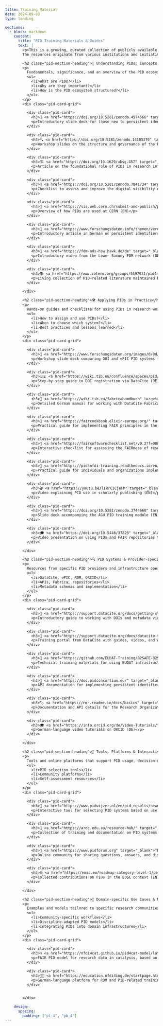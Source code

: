 ```yaml
---
title: Training Material
date: 2024-09-09
type: landing

sections:
  - block: markdown
    content:
      title: "PID Training Materials & Guides"
      text: |
        <p>This is a growing, curated collection of publicly available training materials, handbooks, cookbooks, documentation, and guides focused on persistent identifiers (PIDs) — both in general and for specific PID systems and providers.<br /><br />
        The resources originate from various institutions and initiatives and are not maintained by us. As a work in progress, this overview will evolve to reflect the needs of the NFDI research communities. Suggestions are welcome.<br /></p>

        <h2 class="pid-section-heading">🧭 Understanding PIDs: Concepts & Ecosystem</h2>
        <p>
          Fundamentals, significance, and an overview of the PID ecosystem. Includes beginner-friendly introductions, insights into governance, and the conceptual role of PIDs in research infrastructure.
          <ul>
            <li>What are PIDs?</li>
            <li>Why are they important?</li>
            <li>How is the PID ecosystem structured?</li>
          </ul>
        </p>
        <div class="pid-card-grid">

          <div class="pid-card">
            <h3>📘 <a href="https://doi.org/10.5281/zenodo.4574566" target="_blank">PIDs 101: A Beginners' Guide to Persistent Identifiers</a></h3>
            <p>Introductory slide deck for those new to persistent identifiers (EN)</p>
          </div>

          <div class="pid-card">
            <h3>🔍 <a href="https://doi.org/10.5281/zenodo.14185370" target="_blank">What lies beneath – A closer look at the PID ecosystem</a></h3>
            <p>Workshop slides on the structure and governance of the PID ecosystem (EN)</p>
          </div>

          <div class="pid-card">
            <h3>🏗️ <a href="https://doi.org/10.1629/uksg.457" target="_blank">Persistent Identifiers: The Building Blocks of the Research Information Infrastructure</a></h3>
            <p>Article on the foundational role of PIDs in research infrastructure (EN)</p>
          </div>

          <div class="pid-card">
            <h3>🧭 <a href="https://doi.org/10.5281/zenodo.7841734" target="_blank">Digital Presence Checklist</a></h3>
            <p>Checklist to assess and improve the digital visibility of research outputs (EN)</p>
          </div>

          <div class="pid-card">
            <h3>🧪 <a href="https://sis.web.cern.ch/submit-and-publish/persistent-identifiers" target="_blank">Persistent Identifiers – CERN</a></h3>
            <p>Overview of how PIDs are used at CERN (EN)</p>
          </div>

          <div class="pid-card">
            <h3>🔗 <a href="https://www.forschungsdaten.info/themen/veroeffentlichen-und-archivieren/persistente-identifikatoren/" target="_blank">Persistente Identifikatoren</a></h3>
            <p>Introductory article in German on persistent identifiers in research (DE)</p>
          </div>

          <div class="pid-card">
            <h3>🎥 <a href="https://fdm-nds-haw.hawk.de/de" target="_blank">Video: Was sind PIDs?</a></h3>
            <p>Introductory video from the Lower Saxony FDM network (DE)</p>
          </div>

          <div class="pid-card">
            <h3>📚 <a href="https://www.zotero.org/groups/5597931/pid4nfdi/library" target="_blank">PID4NFDI Zotero Group Library</a></h3>
            <p>Living collection of PID-related literature maintained by the PID4NFDI consortium (EN/DE)</p>
          </div>

        </div>

        <h2 class="pid-section-heading">🛠️ Applying PIDs in Practice</h2>
        <p>
          Hands-on guides and checklists for using PIDs in research workflows. Includes practical comparisons, assignment procedures, and community-specific strategies.
          <ul>
            <li>How to assign and use PIDs?</li>
            <li>When to choose which system?</li>
            <li>Best practices and lessons learned</li>
          </ul>
        </p>
        <div class="pid-card-grid">

          <div class="pid-card">
            <h3>📌 <a href="https://www.forschungsdaten.org/images/0/0d/PID_nestorDINI_Workshop_Einsteigersession.pdf" target="_blank">DOI und ePIC – Ein Vergleich</a></h3>
            <p>Workshop slide deck comparing DOI and ePIC PID systems (DE)</p>
          </div>

          <div class="pid-card">
            <h3>🇩🇪 <a href="https://wiki.tib.eu/confluence/spaces/pid/pages/147892950/Schnelleinstieg" target="_blank">In drei Schritten zur DOI – TIB</a></h3>
            <p>Step-by-step guide to DOI registration via DataCite (DE)</p>
          </div>

          <div class="pid-card">
            <h3>🧾 <a href="https://wiki.tib.eu/fabricahandbuch" target="_blank">Fabrica Handbuch – TIB Wiki</a></h3>
            <p>Detailed German manual for working with DataCite Fabrica (DE)</p>
          </div>

          <div class="pid-card">
            <h3>🍳 <a href="https://faircookbook.elixir-europe.org/" target="_blank">FAIR Cookbook – Life Sciences</a></h3>
            <p>Practical guide for implementing FAIR principles in the life sciences, with PID references (EN)</p>
          </div>

          <div class="pid-card">
            <h3>🧪 <a href="https://fairsoftwarechecklist.net/v0.2?f=00&a=00000&i=00000&r=000" target="_blank">FAIR Software Checklist</a></h3>
            <p>Interactive checklist for assessing the FAIRness of research software (EN)</p>
          </div>

          <div class="pid-card">
            <h3>📖 <a href="https://pid4nfdi-training.readthedocs.io/en/latest/" target="_blank">PID4NFDI Cookbook</a></h3>
            <p>Practical guide for individuals and organizations implementing PIDs in research workflows (EN)</p>
          </div>

          <div class="pid-card">
            <h3>🎬 <a href="https://youtu.be/lIRrC3CjeFM" target="_blank">The Paper and The Data: Module 5 – Persistent Identifiers</a></h3>
            <p>Video explaining PID use in scholarly publishing (EN)</p>
          </div>

          <div class="pid-card">
            <h3>📑 <a href="https://doi.org/10.5281/zenodo.3744660" target="_blank">Slides: The Paper and The Data – Module 5</a></h3>
            <p>Slide deck accompanying the AGU PID training module (EN)</p>
          </div>

          <div class="pid-card">
            <h3>🎓 <a href="https://doi.org/10.5446/37823" target="_blank">Findability of Research Data and Software Through PIDs</a></h3>
            <p>Video presentation on using PIDs and FAIR repositories to improve findability (EN)</p>
          </div>

        </div>

        <h2 class="pid-section-heading">🔍 PID Systems & Provider-specific Training</h2>
        <p>
          Resources from specific PID providers and infrastructure operators. Covers technical usage, metadata, APIs, and workflows.
          <ul>
            <li>DataCite, ePIC, ROR, ORCID</li>
            <li>APIs, Fabrica, repositories</li>
            <li>Metadata schemas and implementation</li>
          </ul>
        </p>
        <div class="pid-card-grid">

          <div class="pid-card">
            <h3>📘 <a href="https://support.datacite.org/docs/getting-started" target="_blank">Getting Started – DataCite</a></h3>
            <p>Introductory guide to working with DOIs and metadata via DataCite (EN)</p>
          </div>

          <div class="pid-card">
            <h3>📘 <a href="https://support.datacite.org/docs/datacite-training" target="_blank">DataCite Training</a></h3>
            <p>Training portal from DataCite with guides, videos, and workshops (EN)</p>
          </div>

          <div class="pid-card">
            <h3>🔧 <a href="https://github.com/EUDAT-Training/B2SAFE-B2STAGE-Training" target="_blank">EUDAT B2SAFE-B2STAGE Training</a></h3>
            <p>Technical training materials for using EUDAT infrastructure with PIDs (EN)</p>
          </div>

          <div class="pid-card">
            <h3>🧾 <a href="https://doc.pidconsortium.eu/" target="_blank">ePIC API Documentation</a></h3>
            <p>API documentation for implementing persistent identifiers with ePIC (EN)</p>
          </div>

          <div class="pid-card">
            <h3>🏷️ <a href="https://ror.readme.io/docs/basics" target="_blank">ROR Basics</a></h3>
            <p>Documentation and API details for the Research Organization Registry (EN)</p>
          </div>

          <div class="pid-card">
            <h3>🎓 <a href="https://info.orcid.org/de/Video-Tutorials/" target="_blank">ORCID Video Tutorials</a></h3>
            <p>German-language video tutorials on ORCID (DE)</p>
          </div>

        </div>

        <h2 class="pid-section-heading">🧰 Tools, Platforms & Interactive Resources</h2>
        <p>
          Tools and online platforms that support PID usage, decision-making, and community discussions.
          <ul>
            <li>PID selection tools</li>
            <li>Community platforms</li>
            <li>Self-assessment resources</li>
          </ul>
        </p>
        <div class="pid-card-grid">

          <div class="pid-card">
            <h3>🎯 <a href="https://www.pidwijzer.nl/en/pid_results/new#tab-1" target="_blank">PID Guide – pidwijzer.nl</a></h3>
            <p>Interactive tool for selecting PID systems based on use case (EN)</p>
          </div>

          <div class="pid-card">
            <h3>🧰 <a href="https://ardc.edu.au/resource-hub/" target="_blank">ARDC Resource Hub</a></h3>
            <p>Collection of training and documentation on PID systems (EN)</p>
          </div>

          <div class="pid-card">
            <h3>💬 <a href="https://www.pidforum.org" target="_blank">The PID Forum</a></h3>
            <p>Online community for sharing questions, answers, and discussions about PIDs (EN)</p>
          </div>

          <div class="pid-card">
            <h3>🌐 <a href="https://eosc.eu/roadmap-category-level-1/persistent-identifiers/" target="_blank">EOSC Macro‑Roadmap – Persistent Identifiers (PIDs)</a></h3>
            <p>Collected contributions on PIDs in the EOSC context (EN)</p>
          </div>

        </div>

        <h2 class="pid-section-heading">🔬 Domain-specific Use Cases & Models</h2>
        <p>
          Examples and models tailored to specific research communities or disciplines. Shows how PIDs are applied in specialized contexts.
          <ul>
            <li>Community-specific workflows</li>
            <li>Discipline-adapted PID models</li>
            <li>Integrating PIDs into domain infrastructures</li>
          </ul>
        </p>
        <div class="pid-card-grid">

          <div class="pid-card">
            <h3>⚗️ <a href="https://nfdi4cat.github.io/pid4cat-model/latest/" target="_blank">pid4cat – PID Model for Catalysis</a></h3>
            <p>FAIR PID model for research data in catalysis, based on Handle (EN)</p>
          </div>

          <div class="pid-card">
            <h3>🧑‍🏫 <a href="https://education.nfdi4ing.de/startpage.html#/" target="_blank">NFDI4Ing Training Platform</a></h3>
            <p>German-language platform for RDM and PID-related training materials (DE)</p>
          </div>

          
        </div>

    design:
      spacing:
        padding: ["pt-4", "pb-4"]
---
```

